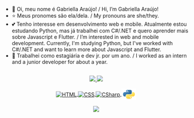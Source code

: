 - 👋 Oi, meu nome é Gabriella Araújo! / Hi, I’m Gabriella Araújo!
- ⭐ Meus pronomes são ela/dela. / My pronouns are she/they.
- 💕 Tenho interesse em desenvolvimento web e mobile. Atualmente estou estudando Python, mas já trabalhei com C#/.NET e quero aprender mais sobre Javascript e Flutter. / I’m interested in web and mobile development. Currently, I'm studying Python, but I've worked with C#/.NET and want to learn more about Javascript and Flutter.
- 🌱 Trabalhei como estagiária e dev jr. por um ano. / I worked as an intern and a junior developer for about a year.

##

<div align="center">
  <a href="https://github.com/gabriellaas">
  <img height="180em" src="https://github-readme-stats.vercel.app/api?username=gabriellaas&show_icons=true&theme=dracula&include_all_commits=true&count_private=true"/>
  <img height="180em" src="https://github-readme-stats.vercel.app/api/top-langs/?username=gabriellaas&layout=compact&langs_count=7&theme=dracula"/>
</div> 
<div align="center"><br>
  <img align="center" alt="HTML" height="30" width="40"  src="https://cdn.jsdelivr.net/gh/devicons/devicon/icons/html5/html5-original.svg" />
  <img align="center" alt="CSS" height="30" width="40" src="https://cdn.jsdelivr.net/gh/devicons/devicon/icons/css3/css3-original.svg" />
  <img align="center" alt="CSharp" height="30" width="40" src="https://cdn.jsdelivr.net/gh/devicons/devicon/icons/csharp/csharp-original.svg" />
  <img align="center" alt="Python" height="30" width="40" src="https://github.com/devicons/devicon/blob/v2.15.1/icons/python/python-original.svg" />
</div>
<br />

<div align="center">
  <a href="https://www.linkedin.com/in/gabriellaas/"><img src="https://img.shields.io/badge/LinkedIn-0077B5?style=for-the-badge&logo=linkedin&logoColor=white"></a>

</div>
